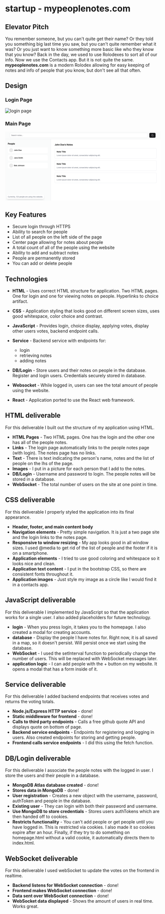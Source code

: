 # startup - mypeoplenotes.com

## Elevator Pitch
You remember someone, but you can't quite get their name? Or they told you something big last time you saw, but you can't quite remember what it was? Or you just want to know something more basic like who they know that you know? Back in the day, we used to use Rolodexes to sort all of our info. Now we use the Contacts app. But it is not quite the same. **mypeoplenotes.com** is a modern Rolodex allowing for easy keeping of notes and info of people that you know, but don't see all that often.

## Design

### Login Page
![login page](/public/assetsLogin%20Page.png)

### Main Page
![main and only page](/public/assets//Basic%20Website%20Outline.png)

## Key Features
* Secure login through HTTPS
* Ability to search for people
* List of all people on the left side of the page
* Center page allowing for notes about people
* A total count of all of the people using the website
* Ability to add and subtract notes
* People are permanently stored
* You can add or delete people

## Technologies
* **HTML** - Uses correct HTML structure for application. Two HTML pages. One for login and one for viewing notes on people. Hyperlinks to choice artifact.

* **CSS** - Application styling that looks good on different screen sizes, uses good whitespace, color choice and contrast.

* **JavaScript** - Provides login, choice display, applying votes, display other users votes, backend endpoint calls.

* **Service** - Backend service with endpoints for:
    - login
    - retrieving notes
    - adding notes

* **DB/Login** - Store users and their notes on people in the database. Register and login users. Credentials securely stored in database.

* **Websocket** - While logged in, users can see the total amount of people using the website.

* **React** - Application ported to use the React web framework.

## HTML deliverable

For this deliverable I built out the structure of my application using HTML.

- **HTML Pages** - Two HTML pages. One has the login and the other one has all of the people notes.
- **Links** - The login page automatically links to the people notes page (with login). The notes page has no links.
- **Text** - There is text indicating the person's name, notes and the list of people on the lhs of the page.
- **Images** - I put in a picture for each person that I add to the notes.
- **DB/Login** - Username and password to login. The people notes will be stored in a database.
- **WebSocket** - The total number of users on the site at one point in time.

## CSS deliverable

For this deliverable I properly styled the application into its final appearance.

- **Header, footer, and main content body**
- **Navigation elements** - Pretty simple navigation. It is just a two page site and the login links to the notes page.
- **Responsive to window resizing** - My app looks good in all window sizes. I used @media to get rid of the list of people and the footer if it is on a smartphone.
- **Application elements** - I tried to use good coloring and whitespace so it looks nice and clean.
- **Application text content** - I put in the bootstrap CSS, so there are consistent fonts throughout it.
- **Application images** - Just style my image as a circle like I would find it in a contacts app.

## JavaScript deliverable

For this deliverable I implemented by JavaScript so that the application works for a single user. I also added placeholders for future technology.

- **login** - When you press login, it takes you to the homepage. I also created a modal for creating accounts.
- **database** - Display the people I have notes for. Right now, it is all saved in a map, so it doesn't persist. Will persist once we start using the database.
- **WebSocket** - I used the setInterval function to periodically change the number of users. This will be replaced with WebSocket messages later.
- **application logic** - I can add people with the + button on my website. It opens a modal that has a form inside of it.

## Service deliverable

For this deliverable I added backend endpoints that receives votes and returns the voting totals.

- **Node.js/Express HTTP service** - done!
- **Static middleware for frontend** - done!
- **Calls to third party endpoints** - Calls a free github quote API and displays quote on bottom of page.
- **Backend service endpoints** - Endpoints for registering and logging in users. Also created endpoints for storing and getting people.
- **Frontend calls service endpoints** - I did this using the fetch function.

## DB/Login deliverable

For this deliverable I associate the people notes with the logged in user. I store the users and their people in a database.

- **MongoDB Atlas database created** - done!
- **Stores data in MongoDB** - done!
- **User registration** - Creates a new object with the username, password, authToken and people in the database.
- **Existing user** - They can login with both their password and username.
- **Use MongoDB to store credentials** - Stores users authTokens which are then handed off to cookies.
- **Restricts functionality** - You can't add people or get people until you have logged in. This is restricted via cookies. I also made it so cookies expire after an hour. Finally, if they try to do something on homepage.html without a valid cookie, it automatically directs them to index.html.

## WebSocket deliverable

For this deliverable I used webSocket to update the votes on the frontend in realtime.

- **Backend listens for WebSocket connection** - done!
- **Frontend makes WebSocket connection** - done!
- **Data sent over WebSocket connection** - done!
- **WebSocket data displayed** - Shows the amount of users in real time. Works great.
